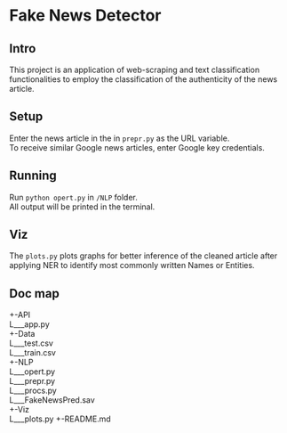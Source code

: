 # Fake News Detector

## Intro
This project is an application of web-scraping and text classification functionalities to employ the classification of the authenticity of the news article.

## Setup
Enter the news article in the in `prepr.py` as the URL variable. \
To receive similar Google news articles, enter Google key credentials.

## Running
Run `python opert.py` in `/NLP` folder. \
All output will be printed in the terminal.

## Viz
The `plots.py` plots graphs for better inference of the cleaned article after applying NER to identify most commonly written Names or Entities.

## Doc map
+-API\
L___app.py\
+-Data\
L___test.csv\
L___train.csv\
+-NLP\
L___opert.py\
L___prepr.py\
L___procs.py\
L___FakeNewsPred.sav\
+-Viz\
L___plots.py
+-README.md
